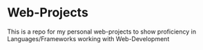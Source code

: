 # Web-Projects
This is a repo for my personal web-projects to show proficiency in Languages/Frameworks working with Web-Development

